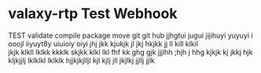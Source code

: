 # valaxy-rtp Test Webhook
TEST
validate 
compile
package
move
git
git hub
jjhgtui jugui 
jijihuyi yuyuyi i ooojl
iiyuyt8y uiuioiy oiyi 
jhj jkk kjukjk jl  jkj 
hkjkk jj ll kill  klkil  
jkjk klkll lklkk  kkklk 
skjkk klkl lkl fhf kk
ghg gjk jjjlhh ;hjh j 
hhg kjkjk kj jkkj hjk 
kljkjjlj lklklkl lklklk 
hjjkjkjlljl  kjl kjlj  jll 
jkjlkj jjllj jjlk  
